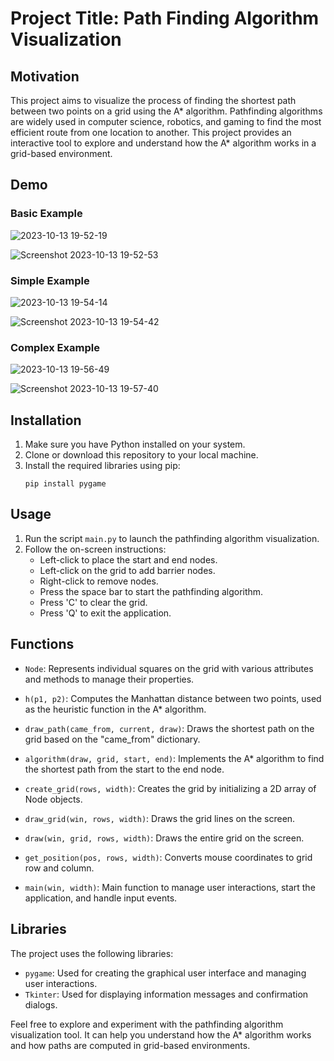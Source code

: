 # Project Title: Path Finding Algorithm Visualization

## Motivation
This project aims to visualize the process of finding the shortest path between two points on a grid using the A* algorithm. Pathfinding algorithms are widely used in computer science, robotics, and gaming to find the most efficient route from one location to another. This project provides an interactive tool to explore and understand how the A* algorithm works in a grid-based environment.


## Demo

### Basic Example

![2023-10-13 19-52-19](https://github.com/dosawaru/PathFinder/assets/35234154/ff305d18-772e-473f-a21a-35ba508b58ce)

![Screenshot 2023-10-13 19-52-53](https://github.com/dosawaru/PathFinder/assets/35234154/4ae5a1aa-fc80-453c-bda1-8b31e3bbe6c9)

### Simple Example

![2023-10-13 19-54-14](https://github.com/dosawaru/PathFinder/assets/35234154/ed9dd32c-78ae-4117-9031-52e9da823af7)

![Screenshot 2023-10-13 19-54-42](https://github.com/dosawaru/PathFinder/assets/35234154/f47ac461-8a54-482c-837a-92b356018ba0)

### Complex Example

![2023-10-13 19-56-49](https://github.com/dosawaru/PathFinder/assets/35234154/2d69cd97-5af2-41fc-b906-babaaa3a4504)

![Screenshot 2023-10-13 19-57-40](https://github.com/dosawaru/PathFinder/assets/35234154/a5c65404-6f48-4085-b38e-8ffcac422320)


## Installation
1. Make sure you have Python installed on your system.
2. Clone or download this repository to your local machine.
3. Install the required libraries using pip:
   ```
   pip install pygame
   ```
   
## Usage
1. Run the script `main.py` to launch the pathfinding algorithm visualization.
2. Follow the on-screen instructions:
   - Left-click to place the start and end nodes.
   - Left-click on the grid to add barrier nodes.
   - Right-click to remove nodes.
   - Press the space bar to start the pathfinding algorithm.
   - Press 'C' to clear the grid.
   - Press 'Q' to exit the application.

## Functions
- `Node`: Represents individual squares on the grid with various attributes and methods to manage their properties.

- `h(p1, p2)`: Computes the Manhattan distance between two points, used as the heuristic function in the A* algorithm.

- `draw_path(came_from, current, draw)`: Draws the shortest path on the grid based on the "came_from" dictionary.

- `algorithm(draw, grid, start, end)`: Implements the A* algorithm to find the shortest path from the start to the end node.

- `create_grid(rows, width)`: Creates the grid by initializing a 2D array of Node objects.

- `draw_grid(win, rows, width)`: Draws the grid lines on the screen.

- `draw(win, grid, rows, width)`: Draws the entire grid on the screen.

- `get_position(pos, rows, width)`: Converts mouse coordinates to grid row and column.

- `main(win, width)`: Main function to manage user interactions, start the application, and handle input events.

## Libraries
The project uses the following libraries:
- `pygame`: Used for creating the graphical user interface and managing user interactions.
- `Tkinter`: Used for displaying information messages and confirmation dialogs.

Feel free to explore and experiment with the pathfinding algorithm visualization tool. It can help you understand how the A* algorithm works and how paths are computed in grid-based environments.
